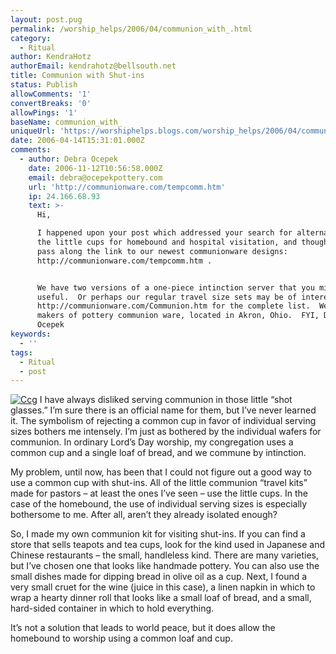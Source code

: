 ```yaml
---
layout: post.pug
permalink: /worship_helps/2006/04/communion_with_.html 
category:
  - Ritual
author: KendraHotz
authorEmail: kendrahotz@bellsouth.net
title: Communion with Shut-ins
status: Publish
allowComments: '1'
convertBreaks: '0'
allowPings: '1'
baseName: communion_with_
uniqueUrl: 'https://worshiphelps.blogs.com/worship_helps/2006/04/communion_with_.html '
date: 2006-04-14T15:31:01.000Z
comments:
  - author: Debra Ocepek
    date: 2006-11-12T10:56:58.000Z
    email: debra@ocepekpottery.com
    url: 'http://communionware.com/tempcomm.htm'
    ip: 24.166.68.93
    text: >-
      Hi,

      I happened upon your post which addressed your search for alternatives to
      the little cups for homebound and hospital visitation, and thought I would
      pass along the link to our newest communionware designs:
      http://communionware.com/tempcomm.htm .


      We have two versions of a one-piece intinction server that you might find
      useful.  Or perhaps our regular travel size sets may be of interest.  See
      http://communionware.com/Communion.htm for the complete list.  We are
      makers of pottery communion ware, located in Akron, Ohio.  FYI, Debra
      Ocepek
keywords:
  - ''
tags:
  - Ritual
  - post
---
```

 [![Ccg](https://worshiphelps.blogs.com/worship_helps/images/ccg.jpg "Ccg")](/img/shared/ccg.jpg) I have always disliked serving communion in those little “shot glasses.” I’m sure there is an official name for them, but I’ve never learned it. The symbolism of rejecting a common cup in favor of individual serving sizes bothers me intensely. I’m just as bothered by the individual wafers for communion. In ordinary Lord’s Day worship, my congregation uses a common cup and a single loaf of bread, and we commune by intinction.

My problem, until now, has been that I could not figure out a good way to use a common cup with shut-ins. All of the little communion “travel kits” made for pastors – at least the ones I’ve seen – use the little cups. In the case of the homebound, the use of individual serving sizes is especially bothersome to me. After all, aren’t they already isolated enough?

So, I made my own communion kit for visiting shut-ins. If you can find a store that sells teapots and tea cups, look for the kind used in Japanese and Chinese restaurants – the small, handleless kind. There are many varieties, but I’ve chosen one that looks like handmade pottery. You can also use the small dishes made for dipping bread in olive oil as a cup. Next, I found a very small cruet for the wine (juice in this case), a linen napkin in which to wrap a hearty dinner roll that looks like a small loaf of bread, and a small, hard-sided container in which to hold everything.

It’s not a solution that leads to world peace, but it does allow the homebound to worship using a common loaf and cup.